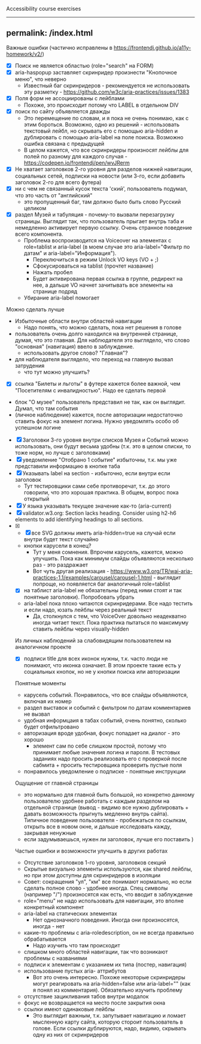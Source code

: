 Accessibility course exercises

---
permalink: /index.html
---

Важные ошибки (частично исправлены в https://frontendj.github.io/a11y-homework/v2/)

* [x] Поиск не является областью (role="search" на FORM)
* [x] aria-haspopup заставляет скринридер произнести "Кнопочное меню", что неверно
  * Известный баг скринридеров - рекомендуется не использовать эту разметку - https://github.com/w3c/aria-practices/issues/1383
* [x] Поля форм не ассоциированы с лейблами
  * Похоже, это происходит потому что LABEL в отдельном DIV 
* [x] поиск по сайту объявляется дважды 
  * Это перемещение по словам, и я пока не очень понимаю, как с этим бороться. Возможно, одно из решений - использовать текстовый лейбл, но скрывать его с помощью aria-hidden и дублировать с помощью aria-label на поле поиска. Возможно ошибка связана с предыдущей
  * В целом кажется, что все скринридеры произносят лейблы для полей по разному для каждого случая - https://codepen.io/frontendj/pen/wvJRerm
* [x] Не хватает заголовков 2-го уровня для разделов нижней навигации, социальных сетей, подписки на новости (или 3-го, если добавить заголовок 2-го для всего футера)
* [x] ни с чем не связанный кусок текста 'ский', пользователь подумал, что это часть от "английский" 
  * это пропущенный баг, там должно было быть слово Русский целиком
* [x] раздел Музей и табуляция - почему-то вызвали перезагрузку страницы. Выглядит так, что пользователь прыгает внутрь таба и немедленно активирует первую ссылку. Очень странное поведение всего компонента.
  * Проблема воспроизводится на Voiceover на элементах с role=tablist и aria-label (в моем случае это aria-label="Фильтр по датам" и aria-label="Информация"). 
    * Переключиться в режим Unlock VO keys (VO + ;)
    * Сфокусироваться на tablist (прочтет название) 
    * Нажать пробел
    * Будет активирована первая ссылка в группе, редирект на нее, а дальше VO начнет зачитывать все элементы на странице подряд
  * Убирание aria-label помогает  

Можно сделать лучше

* Избыточные области внутри областей навигации
  * Надо понять, что можно сделать, пока нет решения в голове
* пользователь очень долго находился на внутренней странице, думая, что это главная. Для наблюдателя это выглядело, что слово "основная" (навигация) ввело в заблуждение.
  * использовать другое слово? "Главная"?
* для наблюдателя выглядело, что переход на главную вызвал затрудения
  * что тут можно улучшить?
* [x] ссылка "Билеты и льготы" в футере кажется более важной, чем "Посетителям с инвалидностью". Надо ее сделать первой
* блок "О музее" пользователь представил не так, как он выглядит. Думал, что там события
* (личное наблюдение) кажется, после авторизации недостаточно ставить фокус на элемент логина. Нужно уведомлять особо об успешном логине
* [x] Заголовки 3-го уровня внутри списков Музея и Событий можно использовать, они будут весьма удобны (т.к. это в целом списки, то тоже норм, но лучше с заголовками)
* [x] уведомление "Отобрано 1 событие" избыточны, т.к. мы уже представили информацию в кнопке таба
* [x] Указывать label на section - избыточно, если внутри если заголовок
  * Тут тестировщики сами себе противоречат, т.к. до этого говорили, что это хорошая практика. В общем, вопрос пока открытый
* [x] У языка указывать текущее значение как-то (aria-current)
* [x] validator.w3.org: Section lacks heading. Consider using h2-h6 elements to add identifying headings to all sections.  
* [x] <ul class="promo__list" role="presentation" - можно просто юзать DIV
* [x] все SVG должны иметь aria-hidden=true на случай если внутри будет текст случайно
* кнопки карусели в конец?
  * Тут у меня сомнения. Впрочем карусель, кажется, можно улучшить. Пока как минимум слайды объявляются несколько раз - это раздражает
  * Вот чуть другая реализация - https://www.w3.org/TR/wai-aria-practices-1.1/examples/carousel/carousel-1.html - выглядит попроще, но появляется баг аналогичный role=tablist
* [x] на таблист aria-label не обязательны (перед ними стоят и так понятные заголовки). Попробовать убрать
* aria-label пока плохо читаются скринридерами. Все надо тестить и если надо, юзать лейблы через реальный текст
  * Да, столкнулся с тем, что VoiceOver довольно неадекватно иногда читает текст. Пока практика пытаться по максимуму ставить лейблы через visually-hidden

Из личных наблюдений за слабовидящим пользователем на аналогичном проекте
* [x] подписи title для всех иконок нужны, т.к. часто люди не понимают, что иконка означает. В этом проекте такие есть у социальных кнопок, но не у кнопки поиска или авторизации

Понятные моменты

* карусель событий. Понравилось, что все слайды объявляются, включая их номер
* раздел выставок и событий с фильтром по датам комментариев не вызвал
* удобная информцаия в табах событий, очень понятно, сколько будет отфильтровано
* авторизация вроде удобная, фокус попадает на диалог - это хорошо
  * элемент сам по себе слишком простой, потому что принимает любые значения логина и пароля. В тестовых заданиях надо просить реализовать его с проверкой после сабмита + просить тестировщика проверить пустые поля
* понравилось уведомление о подписке - понятные инструкции

Ощущение от главной страницы 

* это нормально для главной быть большой, но конкретно данному пользователю удобнее работать с каждым разделом на отдельной странице (вывод - видимо все нужно дублировать + давать возможность прыгнуть медленно внутрь сайта). Типичное поведение пользователя - пробежаться по ссылкам, открыть все в новом окне, и дальше исследовать кажду, закрывая ненужные
* если задумываешься, нужен ли заголовок, лучше его поставить )

Частые ошибки и возможности улучшить в других работах

* Отсутствие заголовков 1-го уровня, заголовков секций
* Скрытые визуально элементы используются, как shared лейблы, но при этом доступны для скринридеров в изоляции
* Совет: сокращения "ул", "км" все понимают нормально, но если сделать полное слово - удобнее иногда. Спец символы (например "/") произносятся как есть, что вводит в заблуждение
* role="menu" не надо использовать для навигации, это вполне конкретный компонент
* aria-label на статических элементах
  * Нет однозначного поведения. Иногда они произносятся, иногда - нет
* какие-то проблемы с aria-roledescription, он не всегда правильно обрабатывается
  * Надо изучить что там происходит
* слишком много областей навигации, так что возникают проблемы с названиями
* подписи к элементам с указанием их типа (постер, навигация)
* использование пустых aria- аттрибутов
  * Вот это очень интересно. Похоже некоторые скринридеры могут реагировать на aria-hidden=false или aria-label="" (как я понял из комментария). Обязательно изучить проблему
* отсутствие зацикливания табов внутри модалок
* фокус не возвращается на место после закрытия окна
* ссылки имеют одинаковые лейблы
  * Это выглядит важным, т.к. запутывает навигацию и ломает мысленную карту сайта, которую стороит пользователь в голове. Если ссылки дублируются, надо, видимо, скрывать одну из них от скринридеров
